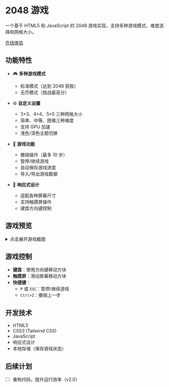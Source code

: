 # 2048 游戏

一个基于 HTML5 和 JavaScript 的 2048 游戏实现，支持多种游戏模式、难度选择和网格大小。

[在线体验](https://thefurina.github.io/2048-game/)

## 功能特性

- 🎮 **多种游戏模式**
  - 标准模式（达到 2048 获胜）
  - 无尽模式（挑战最高分）
  
- ⚙️ **自定义设置**
  - 3×3、4×4、5×5 三种网格大小
  - 简单、中等、困难三种难度
  - 支持 GPU 加速
  - 浅色/深色主题切换

- 🔄 **游戏功能**
  - 撤销操作（最多 10 步）
  - 暂停/继续游戏
  - 自动保存游戏进度
  - 导入/导出游戏数据

- 📱 **响应式设计**
  - 适配各种屏幕尺寸
  - 支持触摸屏操作
  - 键盘方向键控制

## 游戏预览

<details>
  <summary>点击展开游戏截图</summary>
  
  ![游戏截图v1.15.3](screenshot1.15.3.jpeg)
  *（图为v1.15.3）*
</details>

## 游戏控制

- **键盘**：使用方向键移动方块
- **触摸屏**：滑动屏幕移动方块
- **快捷键**：
  - `P` 或 `ESC`：暂停/继续游戏
  - `Ctrl+Z`：撤销上一步

## 开发技术

- HTML5
- CSS3 (Tailwind CSS)
- JavaScript
- 响应式设计
- 本地存储（保存游戏状态）

## 后续计划

- [ ] 重构代码，提升运行效率（v2.0）
